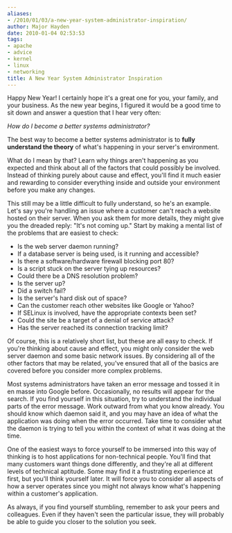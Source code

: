 ```yaml
---
aliases:
- /2010/01/03/a-new-year-system-administrator-inspiration/
author: Major Hayden
date: 2010-01-04 02:53:53
tags:
- apache
- advice
- kernel
- linux
- networking
title: A New Year System Administrator Inspiration
---
```


Happy New Year! I certainly hope it's a great one for you, your family, and your business. As the new year begins, I figured it would be a good time to sit down and answer a question that I hear very often:

_How do I become a better systems administrator?_

The best way to become a better systems administrator is to **fully understand the theory** of what's happening in your server's environment.

What do I mean by that? Learn why things aren't happening as you expected and think about all of the factors that could possibly be involved. Instead of thinking purely about cause and effect, you'll find it much easier and rewarding to consider everything inside and outside your environment before you make any changes.

This still may be a little difficult to fully understand, so he's an example. Let's say you're handling an issue where a customer can't reach a website hosted on their server. When you ask them for more details, they might give you the dreaded reply: "It's not coming up." Start by making a mental list of the problems that are easiest to check:

  * Is the web server daemon running?
  * If a database server is being used, is it running and accessible?
  * Is there a software/hardware firewall blocking port 80?
  * Is a script stuck on the server tying up resources?
  * Could there be a DNS resolution problem?
  * Is the server up?
  * Did a switch fail?
  * Is the server's hard disk out of space?
  * Can the customer reach other websites like Google or Yahoo?
  * If SELinux is involved, have the appropriate contexts been set?
  * Could the site be a target of a denial of service attack?
  * Has the server reached its connection tracking limit?

Of course, this is a relatively short list, but these are all easy to check. If you're thinking about cause and effect, you might only consider the web server daemon and some basic network issues. By considering all of the other factors that may be related, you've ensured that all of the basics are covered before you consider more complex problems.

Most systems administrators have taken an error message and tossed it in en masse into Google before. Occasionally, no results will appear for the search. If you find yourself in this situation, try to understand the individual parts of the error message. Work outward from what you know already. You should know which daemon said it, and you may have an idea of what the application was doing when the error occurred. Take time to consider what the daemon is trying to tell you within the context of what it was doing at the time.

One of the easiest ways to force yourself to be immersed into this way of thinking is to host applications for non-technical people. You'll find that many customers want things done differently, and they're all at different levels of technical aptitude. Some may find it a frustrating experience at first, but you'll think yourself later. It will force you to consider all aspects of how a server operates since you might not always know what's happening within a customer's application.

As always, if you find yourself stumbling, remember to ask your peers and colleagues. Even if they haven't seen the particular issue, they will probably be able to guide you closer to the solution you seek.